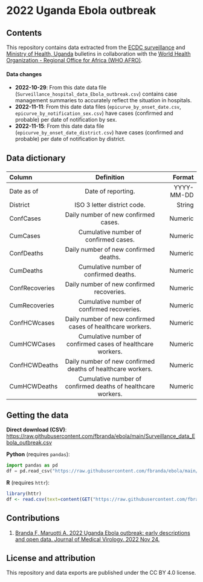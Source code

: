 # 2022 Uganda Ebola outbreak

## Contents

This repository contains data extracted from the [ECDC surveillance](https://www.ecdc.europa.eu/en/ebola-virus-disease-outbreak-uganda) and [Ministry of Health, Uganda](https://twitter.com/MinofHealthUG) bulletins in collaboration with the [World Health Organization - Regional Office for Africa (WHO AFRO)](https://www.afro.who.int/countries/publications?country=879).

#### Data changes
* **2022-10-29**: From this date data file (`Surveillance_hospital_data_Ebola_outbreak.csv`) contains case management summaries to accurately reflect the situation in hospitals. 
* **2022-11-11**: From this date data files (`epicurve_by_onset_date.csv`, `epicurve_by_notification_sex.csv`) have cases (confirmed and probable) per date of notification by sex. 
* **2022-11-15**: From this date data file (`epicurve_by_onset_date_district.csv`) have cases (confirmed and probable) per date of notification by district. 

## Data dictionary

### 

| Column      | Definition | Format     |
| :---        |    :----:   |          ---: |
| Date as of      | Date of reporting.       | YYYY-MM-DD  |
| District     |  ISO 3 letter district code.       | String   |
| ConfCases | Daily number of new confirmed cases. | Numeric |
| CumCases| Cumulative number of confirmed cases. | Numeric |
| ConfDeaths | Daily number of new confirmed deaths. | Numeric |
| CumDeaths | Cumulative number of confirmed deaths. | Numeric |
| ConfRecoveries | Daily number of new confirmed recoveries. | Numeric |
| CumRecoveries | Cumulative number of confirmed recoveries. | Numeric |
| ConfHCWcases | Daily number of new confirmed cases of healthcare workers. | Numeric | 
| CumHCWCases | Cumulative number of confirmed cases of healthcare workers. | Numeric |
| ConfHCWDeaths | Daily number of new confirmed deaths of healthcare workers. | Numeric | 
| CumHCWDeaths | Cumulative number of confirmed deaths of healthcare workers. | Numeric |


## Getting the data

**Direct download (CSV)**: https://raw.githubusercontent.com/fbranda/ebola/main/Surveillance_data_Ebola_outbreak.csv

**Python** (requires `pandas`):
```python
import pandas as pd
df = pd.read_csv("https://raw.githubusercontent.com/fbranda/ebola/main/Surveillance_data_Ebola_outbreak.csv")
```

**R** (requires `httr`):
```r
library(httr)
df <- read.csv(text=content(GET("https://raw.githubusercontent.com/fbranda/ebola/main/Surveillance_data_Ebola_outbreak.csv")))
```

## Contributions
1) [Branda F, Maruotti A. 2022 Uganda Ebola outbreak: early descriptions and open data. Journal of Medical Virology. 2022 Nov 24.](https://onlinelibrary.wiley.com/doi/full/10.1002/jmv.28344)


## License and attribution

This repository and data exports are published under the CC BY 4.0 license.
